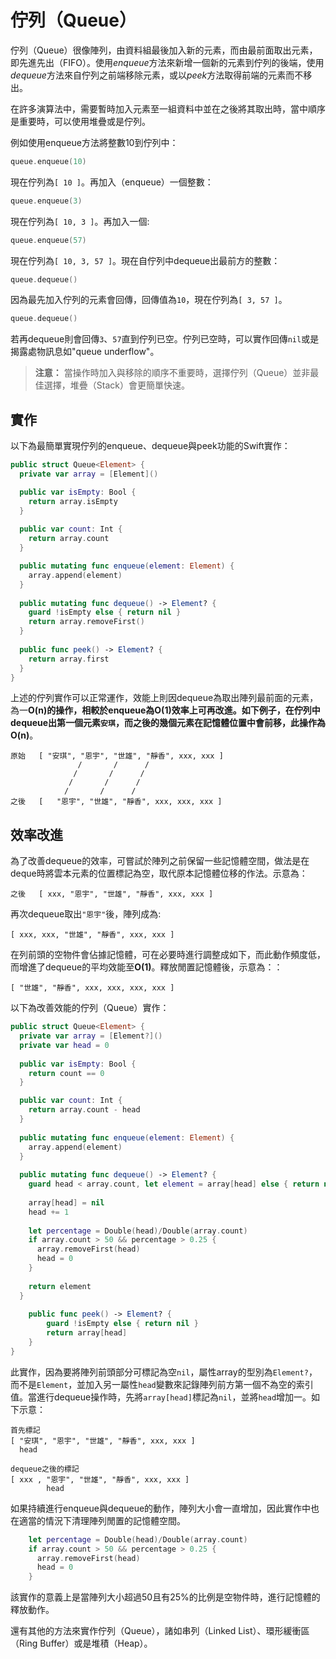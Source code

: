 # 佇列（Queue）

佇列（Queue）很像陣列，由資料組最後加入新的元素，而由最前面取出元素，即先進先出（FIFO）。使用*enqueue*方法來新增一個新的元素到佇列的後端，使用*dequeue*方法來自佇列之前端移除元素，或以*peek*方法取得前端的元素而不移出。

在許多演算法中，需要暫時加入元素至一組資料中並在之後將其取出時，當中順序是重要時，可以使用堆疊或是佇列。

例如使用enqueue方法將整數10到佇列中：

```swift
queue.enqueue(10)
```

現在佇列為`[ 10 ]`。再加入（enqueue）一個整數：

```swift
queue.enqueue(3)
```

現在佇列為`[ 10, 3 ]`。再加入一個:

```swift
queue.enqueue(57)
```

現在佇列為`[ 10, 3, 57 ]`。現在自佇列中dequeue出最前方的整數：

```swift
queue.dequeue()
```

因為最先加入佇列的元素會回傳，回傳值為`10`，現在佇列為`[ 3, 57 ]`。

```swift
queue.dequeue()
```

若再dequeue則會回傳`3`、`57`直到佇列已空。佇列已空時，可以實作回傳`nil`或是揭露處物訊息如"queue underflow"。

> **注意：** 當操作時加入與移除的順序不重要時，選擇佇列（Queue）並非最佳選擇，堆疊（Stack）會更簡單快速。

##	實作

以下為最簡單實現佇列的enqueue、dequeue與peek功能的Swift實作：

```swift
public struct Queue<Element> {
  private var array = [Element]()

  public var isEmpty: Bool {
    return array.isEmpty
  }
  
  public var count: Int {
    return array.count
  }

  public mutating func enqueue(element: Element) {
    array.append(element)
  }
  
  public mutating func dequeue() -> Element? {
	guard !isEmpty else { return nil }
	return array.removeFirst()
  }
  
  public func peek() -> Element? {
    return array.first
  }
}
```

上述的佇列實作可以正常運作，效能上則因dequeue為取出陣列最前面的元素，為一**O(n)**的操作，相較於enqueue為**O(1)**效率上可再改進。如下例子，在佇列中dequeue出第一個元素`安琪`，而之後的幾個元素在記憶體位置中會前移，此操作為**O(n)**。

	原始   [ "安琪", "恩宇", "世雄", "靜香", xxx, xxx ]
 				   /       /      /
				  /       /      /
				 /       /      /
				/       /      /
	之後   [   "恩宇", "世雄", "靜香", xxx, xxx, xxx ]
 

## 效率改進

為了改善dequeue的效率，可嘗試於陣列之前保留一些記憶體空間，做法是在deque時將雲本元素的位置標記為空，取代原本記憶體位移的作法。示意為：

	之後   [ xxx, "恩宇", "世雄", "靜香", xxx, xxx ]

再次dequeue取出`"恩宇"`後，陣列成為:

	[ xxx, xxx, "世雄", "靜香", xxx, xxx ]

在列前頭的空物件會佔據記憶體，可在必要時進行調整成如下，而此動作頻度低，而增進了dequeue的平均效能至**O(1)**。釋放閒置記憶體後，示意為：：

	[ "世雄", "靜香", xxx, xxx, xxx, xxx ]

以下為改善效能的佇列（Queue）實作：

```swift
public struct Queue<Element> {
  private var array = [Element?]()
  private var head = 0
  
  public var isEmpty: Bool {
    return count == 0
  }

  public var count: Int {
    return array.count - head
  }
  
  public mutating func enqueue(element: Element) {
    array.append(element)
  }
  
  public mutating func dequeue() -> Element? {
    guard head < array.count, let element = array[head] else { return nil }
    
	array[head] = nil
    head += 1
    
	let percentage = Double(head)/Double(array.count)
    if array.count > 50 && percentage > 0.25 {
      array.removeFirst(head)
      head = 0
    }
    
    return element
  }
  
	public func peek() -> Element? {
		guard !isEmpty else { return nil }
		return array[head]
	}
}
```

此實作，因為要將陣列前頭部分可標記為空`nil`，屬性array的型別為`Element?`，而不是`Element`，並加入另一屬性`head`變數來記錄陣列前方第一個不為空的索引值。當進行dequeue操作時，先將`array[head]`標記為`nil`，並將`head`增加一。如下示意：

	首先標記
	[ "安琪", "恩宇", "世雄", "靜香", xxx, xxx ]
	  head

	dequeue之後的標記
	[ xxx , "恩宇", "世雄", "靜香", xxx, xxx ]
	        head

如果持續進行enqueue與dequeue的動作，陣列大小會一直增加，因此實作中也在適當的情況下清理陣列閒置的記憶體空間。

```swift
    let percentage = Double(head)/Double(array.count)
    if array.count > 50 && percentage > 0.25 {
      array.removeFirst(head)
      head = 0
    }
```

該實作的意義上是當陣列大小超過50且有25%的比例是空物件時，進行記憶體的釋放動作。

還有其他的方法來實作佇列（Queue），諸如串列（Linked List）、環形緩衝區（Ring Buffer）或是堆積（Heap）。
